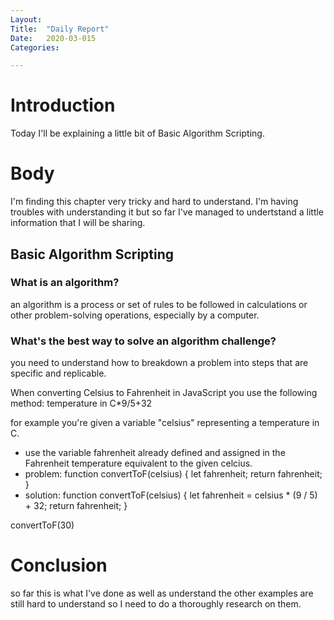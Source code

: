 ```yaml
---
Layout:
Title:	"Daily Report"
Date:	2020-03-015
Categories:

---
```


# Introduction
Today I'll be explaining a little bit of Basic Algorithm Scripting.

# Body
I'm finding this chapter very tricky and hard to understand.
I'm having troubles with understanding it but so far I've
managed to undertstand a little information that I will be
sharing.

## Basic Algorithm Scripting

### What is an algorithm?

 an algorithm is a process or set of rules to be followed in calculations 
 or other problem-solving operations, especially by a computer.

 ### What's the best way to solve an algorithm challenge?

 you need to understand how to breakdown a problem into steps that are 
 specific and replicable.

 When converting Celsius to Fahrenheit in JavaScript you use the following method:
   temperature in C*9/5+32

   for example you're given a variable "celsius" representing a temperature in C.
   - use the variable fahrenheit already defined and assigned in the Fahrenheit
     temperature equivalent to the given  celcius.
   - problem: function convertToF(celsius) {
     let fahrenheit;
     return fahrenheit;
   } 
   - solution: function convertToF(celsius) {
  let fahrenheit = celsius * (9 / 5) + 32;
  return fahrenheit;
}

convertToF(30)

# Conclusion 

so far this is what I've done as well as understand the other 
examples are still hard to understand so I need to do a thoroughly research on them.